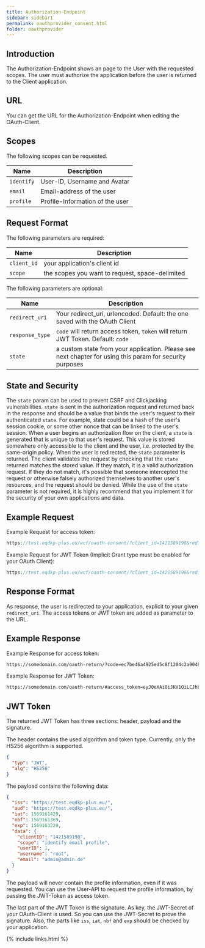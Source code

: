 ```yaml
---
title: Authorization-Endpoint
sidebar: sidebar1
permalink: oauthprovider_consent.html
folder: oauthprovider
---
```


## Introduction

The Authorization-Endpoint shows an page to the User with the requested scopes. The user must authorize the application before the user is returned to the Client application.

## URL
You can get the URL for the Authorization-Endpoint when editing the OAuth-Client.

## Scopes

The following scopes can be requested.

| Name | Description |
|------|-------------|
|`identify` | User-ID, Username and Avatar |
|`email` | Email-address of the user |
|`profile` | Profile-Information of the user |


## Request Format

The following parameters are required:

| Name | Description |
|------|-------------|
|`client_id` | your application's client id |
|`scope` | the scopes you want to request, space-delimited |

The following parameters are optional:

| Name | Description |
|------|-------------|
|`redirect_uri` | Your redirect_uri, urlencoded. Default: the one saved with the OAuth Client |
|`response_type` | `code` will return access token, `token` will return JWT Token. Default: `code` |
|`state` | a custom state from your application. Please see next chapter for using this param for security purposes |

## State and Security

The `state` param can be used to prevent CSRF and Clickjacking vulnerabilities. 
`state` is sent in the authorization request and returned back in the response and should be a value that binds the user's request to their authenticated `state`. For example, state could be a hash of the user's session cookie, or some other nonce that can be linked to the user's session.
When a user begins an authorization flow on the client, a `state` is generated that is unique to that user's request. This value is stored somewhere only accessible to the client and the user, i.e. protected by the same-origin policy. When the user is redirected, the `state` parameter is returned. The client validates the request by checking that the `state` returned matches the stored value. If they match, it is a valid authorization request. If they do not match, it's possible that someone intercepted the request or otherwise falsely authorized themselves to another user's resources, and the request should be denied.
While the use of the `state` parameter is not required, it is highly recommend that you implement it for the security of your own applications and data.

## Example Request

Example Request for access token: 

```php
https://test.eqdkp-plus.eu/wcf/oauth-consent/?client_id=1421589198&redirect_uri=https://somedomain.com/oauth-return/&scope=identify+email+profile&state=d927c1a4bca1da94040&response_type=code
```

Example Request for JWT Token (Implicit Grant type must be enabled for your OAuth Client):

```php
https://test.eqdkp-plus.eu/wcf/oauth-consent/?client_id=1421589198&redirect_uri=https://somedomain.com/oauth-return/&scope=identify+email+profile&state=d927c1a4bca1da94040&response_type=token
```

## Response Format

As response, the user is redirected to your application, explicit to your given `redirect_uri`. The access tokens or JWT token are added as parameter to the URL.

## Example Response

Example Response for access token:

```html
https://somedomain.com/oauth-return/?code=ec7be46a4925ed5c8f1204c2a904827a7b07f3d8b3af8164d640be0f1f3e9b84e84b67d44546bf61a2f505e4759de9520fb0&state=d927c1a4bca1da94040
```

Example Response for JWT Token:

```html
https://somedomain.com/oauth-return/#access_token=eyJ0eXAiOiJKV1QiLCJhbGciOiJIUzI1NiJ9.eyJpc3MiOiJodHRwOlwvXC9sb2NhbGhvc3RcL3NvbnN0aWdlXC9mb3J1bTUuMS43XC91cGxvYWRcLyIsImF1ZCI6Imh0dHA6XC9cL2xvY2FsaG9zdFwvc29uc3RpZ2VcL2ZvcnVtNS4xLjdcL3VwbG9hZFwvIiwiaWF0IjoxNTY5MTYxNDI5LCJuYmYiOjE1NjkxNjEzNjksImV4cCI6MTU2OTE2MzIyOSwiZGF0YSI6eyJjbGllbnRJRCI6IjE0MjE1ODkxOTgiLCJzY29wZSI6ImlkZW50aWZ5IGVtYWlsIHByb2ZpbGUiLCJ1c2VySUQiOjEsInVzZXJuYW1lIjoicm9vdCIsImVtYWlsIjoiYWRtaW5AYWRtaW4uZGUifX0.8agUuQAqoqBRHo5wHJRQMtSJHmvNfVBd7s1eURdVHw8&state=d927c1a4bca1da94040
```

## JWT Token

The returned JWT Token has three sections: header, payload and the signature.

The header contains the used algorithm and token type. Currently, only the HS256 algorithm is supported.

```json
{
  "typ": "JWT",
  "alg": "HS256"
}
```

The payload contains the following data:

```json
{
  "iss": "https://test.eqdkp-plus.eu/",
  "aud": "https://test.eqdkp-plus.eu/",
  "iat": 1569161429,
  "nbf": 1569161369,
  "exp": 1569163229,
  "data": {
    "clientID": "1421589198",
    "scope": "identify email profile",
    "userID": 1,
    "username": "root",
    "email": "admin@admin.de"
  }
}
```
The payload will never contain the profile information, even if it was requested. You can use the User-API to request the profile information, by passing the JWT-Token as access token.

The last part of the JWT Token is the signature. As key, the JWT-Secret of your OAuth-Client is used.
So you can use the JWT-Secret to prove the signature. Also, the parts like `iss`, `iat`, `nbf` and `exp` should be checked by your application.


{% include links.html %}
